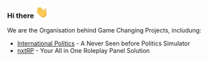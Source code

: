 ### Hi there <img src="https://raw.githubusercontent.com/megabyte-networks/.github/main/wave.gif" width="30px">
We are the Organisation behind Game Changing Projects, includung:
- [International Politics](https://int-politics.com/) - A Never Seen before Politics Simulator
- [nxtRP](nxtrp.com) - Your All in One Roleplay Panel Solution
